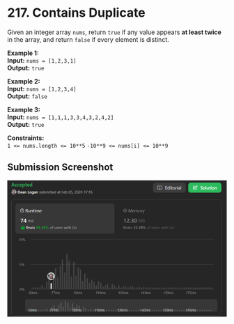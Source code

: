 # 217. Contains Duplicate

Given an integer array `nums`, return `true` if any value appears **at least twice** in the array, and return `false` if every element is distinct.

**Example 1:**  
    **Input:** `nums = [1,2,3,1]`  
    **Output:** `true`  

**Example 2:**  
    **Input:** `nums = [1,2,3,4]`  
    **Output:** `false`  

**Example 3:**  
    **Input:** `nums = [1,1,1,3,3,4,3,2,4,2]`  
    **Output:** `true`  

**Constraints:**  
    `1 <= nums.length <= 10**5`
    `-10**9 <= nums[i] <= 10**9`

## Submission Screenshot

![Image](./contains-dup.png)